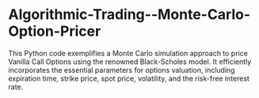 # Algorithmic-Trading--Monte-Carlo-Option-Pricer
This Python code exemplifies a Monte Carlo simulation approach to price Vanilla Call Options using the renowned Black-Scholes model. It efficiently incorporates the essential parameters for options valuation, including expiration time, strike price, spot price, volatility, and the risk-free interest rate. 
